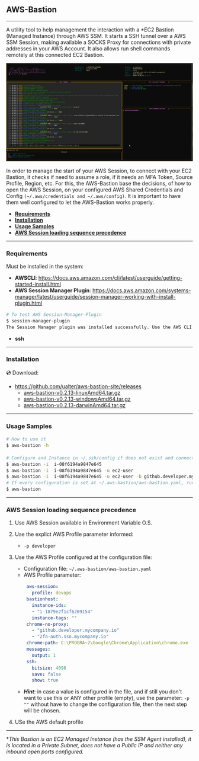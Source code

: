 ## **AWS-Bastion**
---
A utility tool to help management the interaction with a *EC2 Bastion (Managed Instance) through AWS SSM. It starts a SSH tunnel over a AWS SSM Session, making available a SOCKS Proxy for connections with private addresses in your AWS Account. It also allows run shell commands remotely at this connected EC2 Bastion.

![AWS Bastion](./docs/screenshot_1.png)

In order to manage the start of your AWS Session, to connect with your EC2 Bastion, it checks if need to assume a role, if it needs an MFA Token, Source Profile, Region, etc. For this, the AWS-Bastion base the decisions, of how to open the AWS Session, on your configured AWS Shared Credentials and Config ```(~/.aws/credentials and ~/.aws/config)```. It is important to have them well configured to let the AWS-Bastion works properly. 


  - [**Requirements**](#requirements)
  - [**Installation**](#installation)
  - [**Usage Samples**](#usage-samples)
  - [**AWS Session loading sequence precedence**](#aws-session-loading-sequence-precedence)

--- 

### **Requirements**
Must be installed in the system:
- **AWSCLI**: https://docs.aws.amazon.com/cli/latest/userguide/getting-started-install.html
- **AWS Session Manager Plugin**: https://docs.aws.amazon.com/systems-manager/latest/userguide/session-manager-working-with-install-plugin.html
```bash
# To test AWS Session-Manager-Plugin
$ session-manager-plugin
The Session Manager plugin was installed successfully. Use the AWS CLI to start a session.
```
- **ssh** 

---

### **Installation**

:cd: Download:
- https://github.com/ualter/aws-bastion-site/releases
  - [aws-bastion-v0.2.13-linuxAmd64.tar.gz](https://github.com/ualter/aws-bastion-site/releases/download/v0.2.13/aws-bastion-v0.2.13-linuxAmd64.tar.gz)
  - [aws-bastion-v0.2.13-windowsAmd64.tar.gz](https://github.com/ualter/aws-bastion-site/releases/download/v0.2.13/aws-bastion-v0.2.13-windowsAmd64.tar.gz)
  - [aws-bastion-v0.2.13-darwinAmd64.tar.gz](https://github.com/ualter/aws-bastion-site/releases/download/v0.2.13/aws-bastion-v0.2.13-darwinAmd64.tar.gz)

---

### **Usage Samples**

```bash
# How to use it
$ aws-bastion -h

# Configure and Instance in ~/.ssh/config if does not exist and connect to it
$ aws-bastion -i  i-08f6194a9847e645
$ aws-bastion -i  i-08f6194a9847e645 -u ec2-user
$ aws-bastion -i  i-08f6194a9847e645 -u ec2-user -b github.developer.mycompany.io
# If every configuration is set at ~/.aws-bastion/aws-bastion.yaml, runs only:
$ aws-bastion
```

---

### **AWS Session loading sequence precedence**
1. Use AWS Session available in Environment Variable O.S.

2. Use the explict AWS Profile parameter informed: 
   - `-p developer`
   
3. Use the AWS Profile configured at the configuration file:
   - Configuration file: `~/.aws-bastion/aws-bastion.yaml`
   - AWS Profile parameter:
     ```yaml
      aws-session:
        profile: devops
      bastionhost:
        instance-ids:
        - "i-1879e2f1cf6209154"
        instance-tags: ""
      chrome-no-proxy:
        - "github.developer.mycompany.io"
        - "2fa-auth.sso.mycompany.io"  
      chrome-path: C:\PROGRA~2\Google\Chrome\Application\chrome.exe
      messages:
        output: 1
      ssh:
        bitsize: 4096
        save: false
        show: true
     ```
    - ***Hint***: in case a value is configured in the file, and if still you don't want to use this or ANY other profile (empty), use the parameter: `-p ""` without have to change the configuration file, then the next step will be chosen.
  
4. USe the AWS default profile

---

**This Bastion is an EC2 Managed Instance (has the SSM Agent installed), it is located in a Private Subnet, does not have a Public IP and neither any inbound open ports configured.*
